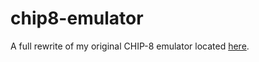 # chip8-emulator
A full rewrite of my original CHIP-8 emulator located [here](https://github.com/sam-mccarthy/chipmu).
